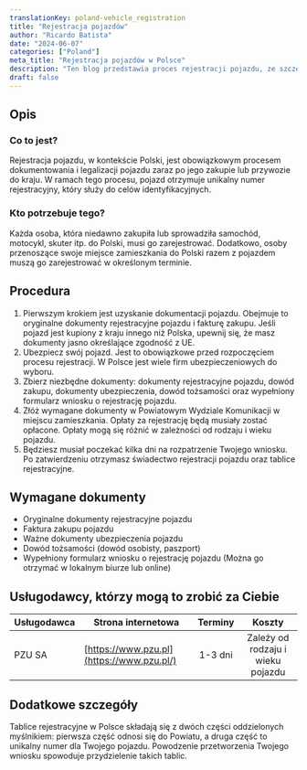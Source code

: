 ```yaml
---
translationKey: poland-vehicle_registration
title: "Rejestracja pojazdów"
author: "Ricardo Batista"
date: "2024-06-07"
categories: ["Poland"]
meta_title: "Rejestracja pojazdów w Polsce"
description: "Ten blog przedstawia proces rejestracji pojazdu, ze szczególnym uwzględnieniem Polski."
draft: false
---
```


## Opis
### Co to jest?
Rejestracja pojazdu, w kontekście Polski, jest obowiązkowym procesem dokumentowania i legalizacji pojazdu zaraz po jego zakupie lub przywozie do kraju. W ramach tego procesu, pojazd otrzymuje unikalny numer rejestracyjny, który służy do celów identyfikacyjnych.

### Kto potrzebuje tego?
Każda osoba, która niedawno zakupiła lub sprowadziła samochód, motocykl, skuter itp. do Polski, musi go zarejestrować. Dodatkowo, osoby przenoszące swoje miejsce zamieszkania do Polski razem z pojazdem muszą go zarejestrować w określonym terminie.

## Procedura
1. Pierwszym krokiem jest uzyskanie dokumentacji pojazdu. Obejmuje to oryginalne dokumenty rejestracyjne pojazdu i fakturę zakupu. Jeśli pojazd jest kupiony z kraju innego niż Polska, upewnij się, że masz dokumenty jasno określające zgodność z UE.
2. Ubezpiecz swój pojazd. Jest to obowiązkowe przed rozpoczęciem procesu rejestracji. W Polsce jest wiele firm ubezpieczeniowych do wyboru.
3. Zbierz niezbędne dokumenty: dokumenty rejestracyjne pojazdu, dowód zakupu, dokumenty ubezpieczenia, dowód tożsamości oraz wypełniony formularz wniosku o rejestrację pojazdu.
4. Złóż wymagane dokumenty w Powiatowym Wydziale Komunikacji w miejscu zamieszkania. Opłaty za rejestrację będą musiały zostać opłacone. Opłaty mogą się różnić w zależności od rodzaju i wieku pojazdu.
5. Będziesz musiał poczekać kilka dni na rozpatrzenie Twojego wniosku. Po zatwierdzeniu otrzymasz świadectwo rejestracji pojazdu oraz tablice rejestracyjne.

## Wymagane dokumenty
- Oryginalne dokumenty rejestracyjne pojazdu
- Faktura zakupu pojazdu
- Ważne dokumenty ubezpieczenia pojazdu
- Dowód tożsamości (dowód osobisty, paszport)
- Wypełniony formularz wniosku o rejestrację pojazdu (Można go otrzymać w lokalnym biurze lub online)

## Usługodawcy, którzy mogą to zrobić za Ciebie

| Usługodawca        |     Strona internetowa     |     Terminy    |       Koszty      |
| --------------- | --------------- |  :-------------: | :-------------: |
| PZU SA         |  [https://www.pzu.pl](https://www.pzu.pl/)       |      1-3 dni     |        Zależy od rodzaju i wieku pojazdu        |

## Dodatkowe szczegóły
Tablice rejestracyjne w Polsce składają się z dwóch części oddzielonych myślnikiem: pierwsza część odnosi się do Powiatu, a druga część to unikalny numer dla Twojego pojazdu. Powodzenie przetworzenia Twojego wniosku spowoduje przydzielenie takich tablic.